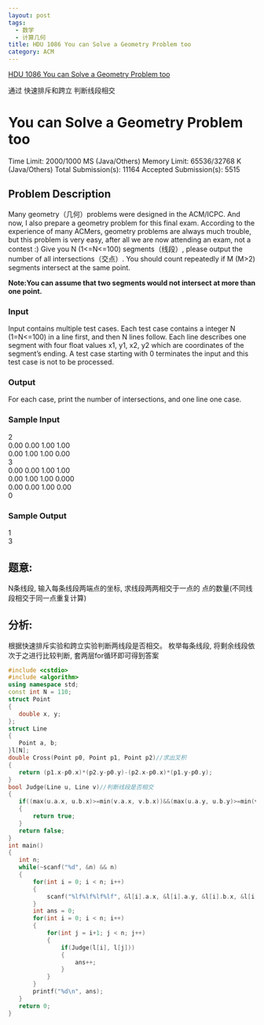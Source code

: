 ```yaml
---
layout: post
tags:
  - 数学
  - 计算几何
title: HDU 1086 You can Solve a Geometry Problem too
category: ACM
---
```


[HDU 1086 You can Solve a Geometry Problem too](http://acm.hdu.edu.cn/showproblem.php?pid=1086)

通过 快速排斥和跨立 判断线段相交

<!--more-->

# You can Solve a Geometry Problem too

Time Limit: 2000/1000 MS (Java/Others)    Memory Limit: 65536/32768 K (Java/Others)
Total Submission(s): 11164    Accepted Submission(s): 5515


## Problem Description
Many geometry（几何）problems were designed in the ACM/ICPC. And now, I also prepare a geometry problem for this final exam. According to the experience of many ACMers, geometry problems are always much trouble, but this problem is very easy, after all we are now attending an exam, not a contest :)
Give you N (1<=N<=100) segments（线段）, please output the number of all intersections（交点）. You should count repeatedly if M (M>2) segments intersect at the same point.

**Note:You can assume that two segments would not intersect at more than one point.**
 

### Input
Input contains multiple test cases. Each test case contains a integer N (1=N<=100) in a line first, and then N lines follow. Each line describes one segment with four float values x1, y1, x2, y2 which are coordinates of the segment’s ending. 
A test case starting with 0 terminates the input and this test case is not to be processed.
 

### Output
For each case, print the number of intersections, and one line one case.
 

### Sample Input
2<br>
0.00 0.00 1.00 1.00<br>
0.00 1.00 1.00 0.00<br>
3<br>
0.00 0.00 1.00 1.00<br>
0.00 1.00 1.00 0.000<br>
0.00 0.00 1.00 0.00<br>
0<br>

### Sample Output
1<br>
3<br>
 
## 题意:
N条线段, 输入每条线段两端点的坐标, 求线段两两相交于一点的 点的数量(不同线段相交于同一点重复计算)
## 分析:
根据快速排斥实验和跨立实验判断两线段是否相交。
枚举每条线段, 将剩余线段依次于之进行比较判断, 套两层for循环即可得到答案


 ```c++
#include <cstdio>
#include <algorithm>
using namespace std;
const int N = 110;
struct Point
{
    double x, y;
};
struct Line
{
    Point a, b;
}l[N];
double Cross(Point p0, Point p1, Point p2)//求出叉积
{
    return (p1.x-p0.x)*(p2.y-p0.y)-(p2.x-p0.x)*(p1.y-p0.y);
}
bool Judge(Line u, Line v)//判断线段是否相交
{
    if((max(u.a.x, u.b.x)>=min(v.a.x, v.b.x))&&(max(u.a.y, u.b.y)>=min(v.a.y, v.b.y))&&(max(v.a.x, v.b.x)>=min(u.a.x, u.b.x))&&(max(v.a.y, v.b.y)>=min(u.a.y, u.b.y))&&(Cross(u.a, v.a, u.b)*Cross(u.a, u.b, v.b)>=0)&&(Cross(v.a, u.a, v.b)*Cross(v.a, v.b, u.b)>=0))
    {
        return true;
    }
    return false;
}
int main()
{
    int n;
    while(~scanf("%d", &n) && n)
    {
        for(int i = 0; i < n; i++)
        {
            scanf("%lf%lf%lf%lf", &l[i].a.x, &l[i].a.y, &l[i].b.x, &l[i].b.y);
        }
        int ans = 0;
        for(int i = 0; i < n; i++)
        {
            for(int j = i+1; j < n; j++)
            {
                if(Judge(l[i], l[j]))
                {
                    ans++;
                }
            }
        }
        printf("%d\n", ans);
    }
    return 0;
}
 ```


